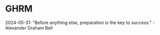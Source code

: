 # GHRM

2024-05-31: "Before anything else, preparation is the key to success." - Alexander Graham Bell